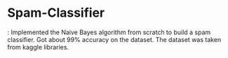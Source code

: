 # Spam-Classifier
: Implemented the Naive Bayes algorithm from scratch to build a spam classifier. Got about 99% accuracy on the dataset. The dataset was taken from kaggle libraries.
